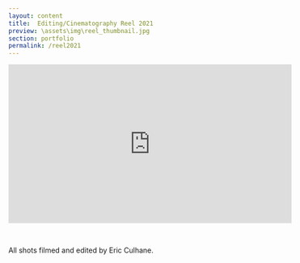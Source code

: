```yaml
---
layout: content
title:  Editing/Cinematography Reel 2021
preview: \assets\img\reel_thumbnail.jpg
section: portfolio
permalink: /reel2021
---
```


<!-- <div style="padding:56.31% 0 0 0;position:relative;"><iframe src="https://player.vimeo.com/video/326200777" style="position:absolute;top:0;left:0;width:100%;height:100%;" frameborder="0" allow="autoplay; fullscreen" allowfullscreen></iframe></div><script src="https://player.vimeo.com/api/player.js"></script> -->

<!-- <img src="assets\img\CybermimeticsPoster.jpg" alt="Event Poster"> -->

<p align="center"><iframe width="560" height="315" src="https://www.youtube.com/embed/xn1NCF-z-VM" title="YouTube video player" frameborder="0" allow="accelerometer; autoplay; clipboard-write; encrypted-media; gyroscope; picture-in-picture" allowfullscreen></iframe></p>

<br>

All shots filmed and edited by Eric Culhane. 
<!-- Shots from Svab, Dear Mom, piano piano piano, Kline Academy promotion, syntheric, corporeal mime lessons -->
<!-- Cameras used: Canon C100, Panasonic G85, Panasonic FZ2500, 16mm.
Edited using Adobe Premiere Pro and After Effects. -->




